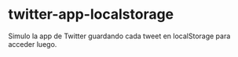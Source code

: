 # twitter-app-localstorage
Simulo la app de Twitter guardando cada tweet en localStorage para acceder luego.
